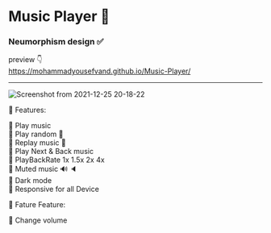 <h1> Music Player 🎵 </h1>

<h3> Neumorphism design ✅ </h3>

preview 👇 <br>
https://mohammadyousefvand.github.io/Music-Player/


<hr />

![Screenshot from 2021-12-25 20-18-22](https://user-images.githubusercontent.com/91375726/147401120-f4c7e9b2-48d3-43d0-88a2-3630a5a17b41.png)

🔷 Features: <br>

   🔹 Play music <br>
   🔹 Play random 🔀 <br>
   🔹 Replay music 🔁 <br>
   🔹 Play Next & Back music <br>
   🔹 PlayBackRate 1x 1.5x 2x 4x <br>
   🔹 Muted music 🔊 🔈 <br>
   🔹 Dark mode <br>
   🔹 Responsive for all Device <br>

🔷 Fature Feature: <br>

   🔹 Change volume <br>
